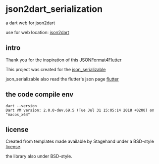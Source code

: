 # json2dart_serialization

a dart web for json2dart

use for web location: [json2dart](https://github.com/WizzXu/json2dart/index.html)

## intro

Thank you for the inspiration of this [JSONFormat4Flutter](https://github.com/debuggerx01/JSONFormat4Flutter)

This project was created for the [json_serializable](https://pub.dartlang.org/packages/json_serializable)

json_serializable also read the flutter's json page [flutter](https://flutter.io/json)

## the code compile env

```cli
dart --version
Dart VM version: 2.0.0-dev.69.5 (Tue Jul 31 15:05:14 2018 +0200) on "macos_x64"
```

## license

Created from templates made available by Stagehand under a BSD-style
[license](https://github.com/dart-lang/stagehand/blob/master/LICENSE).

the library also under BSD-style.
